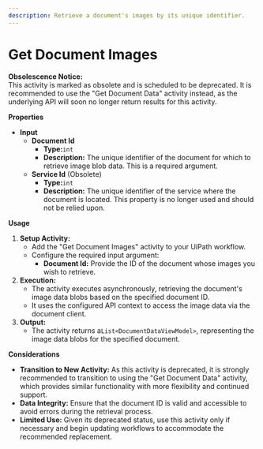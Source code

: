 ```yaml
---
description: Retrieve a document's images by its unique identifier.
---
```


# Get Document Images

**Obsolescence Notice:**\
This activity is marked as obsolete and is scheduled to be deprecated. It is recommended to use the "Get Document Data" activity instead, as the underlying API will soon no longer return results for this activity.

**Properties**

* **Input**
  * **Document Id**
    * **Type:**`int`
    * **Description:** The unique identifier of the document for which to retrieve image blob data. This is a required argument.
  * **Service Id** (Obsolete)
    * **Type:**`int`
    * **Description:** The unique identifier of the service where the document is located. This property is no longer used and should not be relied upon.

**Usage**

1. **Setup Activity:**
   * Add the "Get Document Images" activity to your UiPath workflow.
   * Configure the required input argument:
     * **Document Id:** Provide the ID of the document whose images you wish to retrieve.
2. **Execution:**
   * The activity executes asynchronously, retrieving the document's image data blobs based on the specified document ID.
   * It uses the configured API context to access the image data via the document client.
3. **Output:**
   * The activity returns a`List<DocumentDataViewModel>`, representing the image data blobs for the specified document.

**Considerations**

* **Transition to New Activity:** As this activity is deprecated, it is strongly recommended to transition to using the "Get Document Data" activity, which provides similar functionality with more flexibility and continued support.
* **Data Integrity:** Ensure that the document ID is valid and accessible to avoid errors during the retrieval process.
* **Limited Use:** Given its deprecated status, use this activity only if necessary and begin updating workflows to accommodate the recommended replacement.

